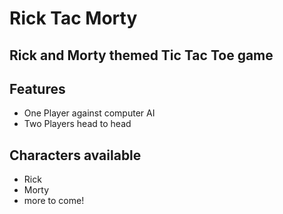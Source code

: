 # Rick Tac Morty

## Rick and Morty themed Tic Tac Toe game

## Features
- One Player against computer AI
- Two Players head to head

## Characters available
- Rick
- Morty
- more to come!